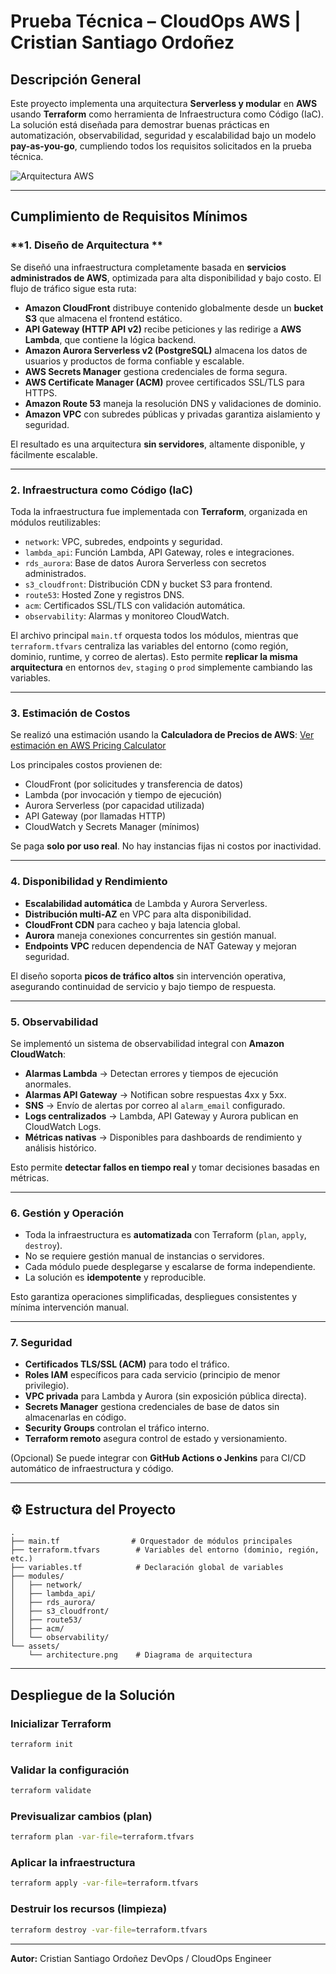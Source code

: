 # Prueba Técnica – CloudOps AWS | Cristian Santiago Ordoñez

## Descripción General

Este proyecto implementa una arquitectura **Serverless y modular** en **AWS** usando **Terraform** como herramienta de Infraestructura como Código (IaC). La solución está diseñada para demostrar buenas prácticas en automatización, observabilidad, seguridad y escalabilidad bajo un modelo **pay-as-you-go**, cumpliendo todos los requisitos solicitados en la prueba técnica.

![Arquitectura AWS](assets/architecture.png)

---

## Cumplimiento de Requisitos Mínimos

### **1. Diseño de Arquitectura **

Se diseñó una infraestructura completamente basada en **servicios administrados de AWS**, optimizada para alta disponibilidad y bajo costo.
El flujo de tráfico sigue esta ruta:

* **Amazon CloudFront** distribuye contenido globalmente desde un **bucket S3** que almacena el frontend estático.
* **API Gateway (HTTP API v2)** recibe peticiones y las redirige a **AWS Lambda**, que contiene la lógica backend.
* **Amazon Aurora Serverless v2 (PostgreSQL)** almacena los datos de usuarios y productos de forma confiable y escalable.
* **AWS Secrets Manager** gestiona credenciales de forma segura.
* **AWS Certificate Manager (ACM)** provee certificados SSL/TLS para HTTPS.
* **Amazon Route 53** maneja la resolución DNS y validaciones de dominio.
* **Amazon VPC** con subredes públicas y privadas garantiza aislamiento y seguridad.

El resultado es una arquitectura **sin servidores**, altamente disponible, y fácilmente escalable.

---

### **2. Infraestructura como Código (IaC)**

Toda la infraestructura fue implementada con **Terraform**, organizada en módulos reutilizables:

* `network`: VPC, subredes, endpoints y seguridad.
* `lambda_api`: Función Lambda, API Gateway, roles e integraciones.
* `rds_aurora`: Base de datos Aurora Serverless con secretos administrados.
* `s3_cloudfront`: Distribución CDN y bucket S3 para frontend.
* `route53`: Hosted Zone y registros DNS.
* `acm`: Certificados SSL/TLS con validación automática.
* `observability`: Alarmas y monitoreo CloudWatch.

El archivo principal `main.tf` orquesta todos los módulos, mientras que `terraform.tfvars` centraliza las variables del entorno (como región, dominio, runtime, y correo de alertas).
Esto permite **replicar la misma arquitectura** en entornos `dev`, `staging` o `prod` simplemente cambiando las variables.

---

### **3. Estimación de Costos**

Se realizó una estimación usando la **Calculadora de Precios de AWS**:
[Ver estimación en AWS Pricing Calculator](https://calculator.aws/#/estimate?id=example)

Los principales costos provienen de:

* CloudFront (por solicitudes y transferencia de datos)
* Lambda (por invocación y tiempo de ejecución)
* Aurora Serverless (por capacidad utilizada)
* API Gateway (por llamadas HTTP)
* CloudWatch y Secrets Manager (mínimos)

Se paga **solo por uso real**. No hay instancias fijas ni costos por inactividad.

---

### **4. Disponibilidad y Rendimiento**

* **Escalabilidad automática** de Lambda y Aurora Serverless.
* **Distribución multi-AZ** en VPC para alta disponibilidad.
* **CloudFront CDN** para cacheo y baja latencia global.
* **Aurora** maneja conexiones concurrentes sin gestión manual.
* **Endpoints VPC** reducen dependencia de NAT Gateway y mejoran seguridad.

El diseño soporta **picos de tráfico altos** sin intervención operativa, asegurando continuidad de servicio y bajo tiempo de respuesta.

---

### **5. Observabilidad**

Se implementó un sistema de observabilidad integral con **Amazon CloudWatch**:

* **Alarmas Lambda** → Detectan errores y tiempos de ejecución anormales.
* **Alarmas API Gateway** → Notifican sobre respuestas 4xx y 5xx.
* **SNS** → Envío de alertas por correo al `alarm_email` configurado.
* **Logs centralizados** → Lambda, API Gateway y Aurora publican en CloudWatch Logs.
* **Métricas nativas** → Disponibles para dashboards de rendimiento y análisis histórico.

Esto permite **detectar fallos en tiempo real** y tomar decisiones basadas en métricas.

---

### **6. Gestión y Operación**

* Toda la infraestructura es **automatizada** con Terraform (`plan`, `apply`, `destroy`).
* No se requiere gestión manual de instancias o servidores.
* Cada módulo puede desplegarse y escalarse de forma independiente.
* La solución es **idempotente** y reproducible.

Esto garantiza operaciones simplificadas, despliegues consistentes y mínima intervención manual.

---

### **7. Seguridad**

* **Certificados TLS/SSL (ACM)** para todo el tráfico.
* **Roles IAM** específicos para cada servicio (principio de menor privilegio).
* **VPC privada** para Lambda y Aurora (sin exposición pública directa).
* **Secrets Manager** gestiona credenciales de base de datos sin almacenarlas en código.
* **Security Groups** controlan el tráfico interno.
* **Terraform remoto** asegura control de estado y versionamiento.

(Opcional) Se puede integrar con **GitHub Actions o Jenkins** para CI/CD automático de infraestructura y código.

---

## ⚙️ Estructura del Proyecto

```
.
├── main.tf                # Orquestador de módulos principales
├── terraform.tfvars        # Variables del entorno (dominio, región, etc.)
├── variables.tf            # Declaración global de variables
├── modules/
│   ├── network/
│   ├── lambda_api/
│   ├── rds_aurora/
│   ├── s3_cloudfront/
│   ├── route53/
│   ├── acm/
│   └── observability/
└── assets/
    └── architecture.png    # Diagrama de arquitectura
```

---

## Despliegue de la Solución

### **Inicializar Terraform**

```bash
terraform init
```

### **Validar la configuración**

```bash
terraform validate
```

### **Previsualizar cambios (plan)**

```bash
terraform plan -var-file=terraform.tfvars
```

### **Aplicar la infraestructura**

```bash
terraform apply -var-file=terraform.tfvars
```

### **Destruir los recursos (limpieza)**

```bash
terraform destroy -var-file=terraform.tfvars
```

---

**Autor:** 
Cristian Santiago Ordoñez
DevOps / CloudOps Engineer

